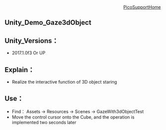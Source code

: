 <p align="right"><a href="https://github.com/PicoSupport/PicoSupport" target="_blank">PicoSupportHome</a></p>


## Unity_Demo_Gaze3dObject

## Unity_Versions：
- 2017.1.0f3 Or UP

## Explain：

- Realize the interactive function of 3D object staring

## Use：
- Find： Assets -> Resources -> Scenes -> GazeWith3dObjectTest
- Move the control cursor onto the Cube, and the operation is implemented two seconds later


